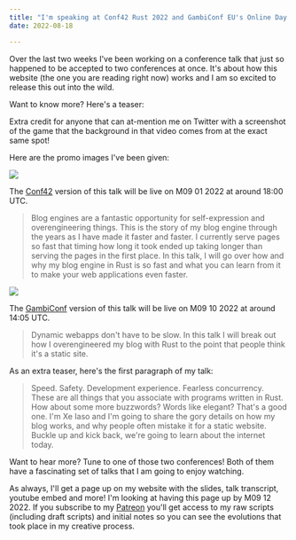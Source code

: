 ```yaml
---
title: "I'm speaking at Conf42 Rust 2022 and GambiConf EU's Online Day about how this site works!"
date: 2022-08-18

---
```


Over the last two weeks I've been working on a conference talk that just so
happened to be accepted to two conferences at once. It's about how this website
(the one you are reading right now) works and I am so excited to release this
out into the wild.

Want to know more? Here's a teaser:

<xeblog-video path="talks/my-website/hls/intro"></xeblog-video>

<xeblog-conv name="Cadey" mood="enby">Extra credit for anyone that can
at-mention me on Twitter with a screenshot of the game that the background in
that video comes from at the exact same spot!</xeblog-conv>

Here are the promo images I've been given:

![](https://cdn.xeiaso.net/file/christine-static/blog/Conf42+Rust+Xe+Iaso.png)

The [Conf42](https://www.conf42.com/rustlang2022) version of this talk will be
live on M09 01 2022 at around 18:00 UTC.

> Blog engines are a fantastic opportunity for self-expression and
> overengineering things. This is the story of my blog engine through the years
> as I have made it faster and faster. I currently serve pages so fast that
> timing how long it took ended up taking longer than serving the pages in the
> first place. In this talk, I will go over how and why my blog engine in Rust
> is so fast and what you can learn from it to make your web applications even
> faster.

![](https://cdn.xeiaso.net/file/christine-static/blog/GambiConf+2022+Promo.webp)

The [GambiConf](https://gambiconf.dev/) version of this talk will be live on M09
10 2022 at around 14:05 UTC.

> Dynamic webapps don't have to be slow. In this talk I will break out how I
> overengineered my blog with Rust to the point that people think it's a static
> site.

As an extra teaser, here's the first paragraph of my talk:

> Speed. Safety. Development experience. Fearless concurrency. These are all
> things that you associate with programs written in Rust. How about some more
> buzzwords? Words like elegant? That's a good one. I'm Xe Iaso and I'm going to
> share the gory details on how my blog works, and why people often mistake it
> for a static website. Buckle up and kick back, we're going to learn about the
> internet today.

Want to hear more? Tune to one of those two conferences! Both of them have a
fascinating set of talks that I am going to enjoy watching. 

As always, I'll get a page up on my website with the slides, talk transcript,
youtube embed and more! I'm looking at having this page up by M09 12 2022.
If you subscribe to my [Patreon](https://www.patreon.com/cadey) you'll get
access to my raw scripts (including draft scripts) and initial notes so you can
see the evolutions that took place in my creative process.
